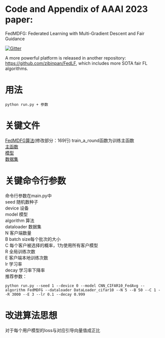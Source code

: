 # Code and Appendix of AAAI 2023 paper:  

FedMDFG: Federated Learning with Multi-Gradient Descent and Fair Guidance



[![Gitter](https://badges.gitter.im/Federated-Learning-Discussion/community.svg)](https://gitter.im/Federated-Learning-Discussion/community?utm_source=badge&utm_medium=badge&utm_campaign=pr-badge)




A more powerful platform is released in another repository: https://github.com/zibinpan/FedLF, which includes more SOTA fair FL algorithms.

# 用法
```
python run.py + 参数
```

# 关键文件
[FedMDFG算法](/fedplat/algorithm/FedMDFG/FedMDFG.py)(修改部分：169行) train_a_round函数为训练主函数  
[主函数](/fedplat/main.py)  
[模型](/fedplat/model/CNN_OriginalFedAvg.py)  
[数据集](/fedplat/dataloaders/DataLoader_cifar10.py)  

# 关键命令行参数
命令行参数在main.py中  
seed 随机数种子  
device 设备  
model 模型  
algorithm 算法  
dataloader 数据集  
N 客户端数量  
B batch size每个批次的大小  
C 每个客户被选择的概率，1为使用所有客户模型  
R 全局训练次数  
E 客户端本地训练次数  
lr 学习率  
decay 学习率下降率  
推荐参数：
```
python run.py --seed 1 --device 0 --model CNN_CIFAR10_FedAvg --algorithm FedMDFG --dataloader DataLoader_cifar10 --N 5 --B 50 --C 1 --R 3000 --E 3 --lr 0.1 --decay 0.999
```

# 改进算法思想
对于每个用户模型的loss与对应引导向量值成正比
